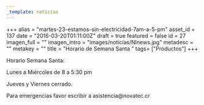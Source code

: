 ```yaml
---
_template: noticias
---
```







+++
alias = "martes-23-estamos-sin-electricidad-7am-a-5-pm"
asset_id = 137
date = "2016-03-20T01:11:00Z"
draft = true
featured = false
id = 27
imagen_full = ""
imagen_intro = "images/noticias/NInews.jpg"
metadesc = ""
metakey = ""
title = "Horario de Semana Santa "
tags= ["Productos"]
+++
<p>Horario Semana Santa:</p>
<p>Lunes a Miércoles de 8 a 5:30 pm</p>
<p>Jueves y Viernes cerrado.</p>
<p>Para emergencias favor escribir a asistencia@novatec.cr </p>
<!--more-->

